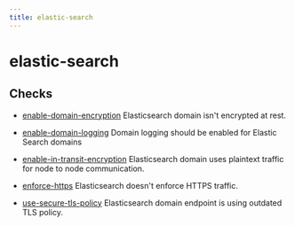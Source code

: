 ```yaml
---
title: elastic-search
---
```


# elastic-search

## Checks


- [enable-domain-encryption](enable-domain-encryption) Elasticsearch domain isn't encrypted at rest.

- [enable-domain-logging](enable-domain-logging) Domain logging should be enabled for Elastic Search domains

- [enable-in-transit-encryption](enable-in-transit-encryption) Elasticsearch domain uses plaintext traffic for node to node communication.

- [enforce-https](enforce-https) Elasticsearch doesn't enforce HTTPS traffic.

- [use-secure-tls-policy](use-secure-tls-policy) Elasticsearch domain endpoint is using outdated TLS policy.



